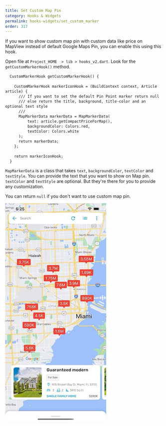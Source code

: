 ```yaml
---
title: Set Custom Map Pin
category: Hooks & Widgets
permalink: hooks-widgets/set_custom_marker
order: 317
---
```


 If you want to show custom map pin with custom data like price on MapView instead of default Google Maps Pin, you can enable this using this hook. 

Open file at `Project_HOME  > lib > hooks_v2.dart`. Look for the `getCustomMarkerHook()` method.

```
  CustomMarkerHook getCustomMarkerHook() {
    
    CustomMarkerHook markerIconHook = (BuildContext context, Article article) {
      /// If you want to set the default Pin Point marker return null
      /// else return the title, background, title-color and an optional text style
      ///
      MapMarkerData markerData = MapMarkerData(
          text: article.getCompactPriceForMap(),
          backgroundColor: Colors.red,
          textColor: Colors.white
      );
      return markerData;
    };

    return markerIconHook;
  }
```

`MapMarkerData` is a class that takes `text`, `backgroundColor`, `textColor` and `textStyle`. You can provide the text that you want to show on Map pin. `textColor` and `textStyle` are optional. But they're there for you to provide any customization.

You can return `null` if you don't want to use custom map pin.

![Map Pins Showing price](../../images/map-pin-price.jpg)


